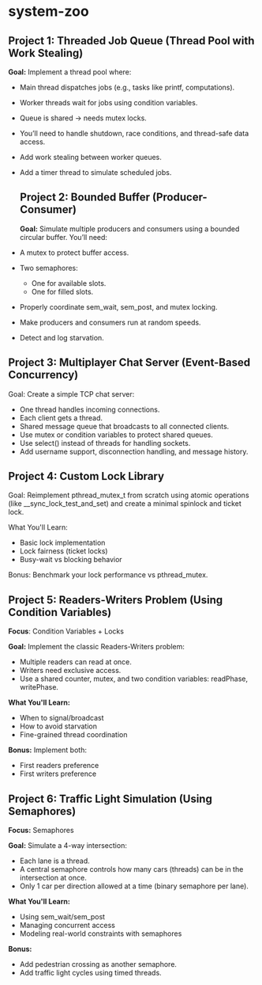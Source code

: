 # system-zoo

 ## Project 1: Threaded Job Queue (Thread Pool with Work Stealing)
**Goal:** Implement a thread pool where:
- Main thread dispatches jobs (e.g., tasks like printf, computations).
- Worker threads wait for jobs using condition variables.
- Queue is shared → needs mutex locks.
- You’ll need to handle shutdown, race conditions, and thread-safe data access.
- Add work stealing between worker queues.
- Add a timer thread to simulate scheduled jobs.

  ##  Project 2: Bounded Buffer (Producer-Consumer)
  **Goal:** Simulate multiple producers and consumers using a bounded circular buffer.
You’ll need:
- A mutex to protect buffer access.
- Two semaphores:
  - One for available slots.
  - One for filled slots.
- Properly coordinate sem_wait, sem_post, and mutex locking.
- Make producers and consumers run at random speeds.
- Detect and log starvation.

## Project 3: Multiplayer Chat Server (Event-Based Concurrency)
Goal: Create a simple TCP chat server:
- One thread handles incoming connections.
- Each client gets a thread.
- Shared message queue that broadcasts to all connected clients.
- Use mutex or condition variables to protect shared queues.
- Use select() instead of threads for handling sockets.
- Add username support, disconnection handling, and message history.

## Project 4: Custom Lock Library
Goal:
Reimplement pthread_mutex_t from scratch using atomic operations (like __sync_lock_test_and_set) and create a minimal spinlock and ticket lock.

What You'll Learn:
- Basic lock implementation
- Lock fairness (ticket locks)
- Busy-wait vs blocking behavior

Bonus:
Benchmark your lock performance vs pthread_mutex.

## Project 5: Readers-Writers Problem (Using Condition Variables)
**Focus**: Condition Variables + Locks

**Goal:** Implement the classic Readers-Writers problem:
- Multiple readers can read at once.
- Writers need exclusive access.
- Use a shared counter, mutex, and two condition variables: readPhase, writePhase.

**What You'll Learn:**
- When to signal/broadcast
- How to avoid starvation
- Fine-grained thread coordination

**Bonus:**
Implement both:
- First readers preference
- First writers preference
  
## Project 6: Traffic Light Simulation (Using Semaphores)
**Focus:** Semaphores

**Goal:** Simulate a 4-way intersection:
- Each lane is a thread.
- A central semaphore controls how many cars (threads) can be in the intersection at once.
- Only 1 car per direction allowed at a time (binary semaphore per lane).

**What You'll Learn:**
- Using sem_wait/sem_post
- Managing concurrent access
- Modeling real-world constraints with semaphores

**Bonus:**
- Add pedestrian crossing as another semaphore.
- Add traffic light cycles using timed threads.
